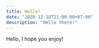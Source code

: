 ```yaml
---
title: Hello!
date: "2020-12-18T21:00:00+07:00"
description: "Hello there!"
---
```


Hello, I hope you enjoy!

